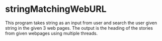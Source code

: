 # stringMatchingWebURL
This program takes string as an input from user and search the user given string in the given 3 web pages. The output is the heading of the stories from given webpages using multiple threads.
